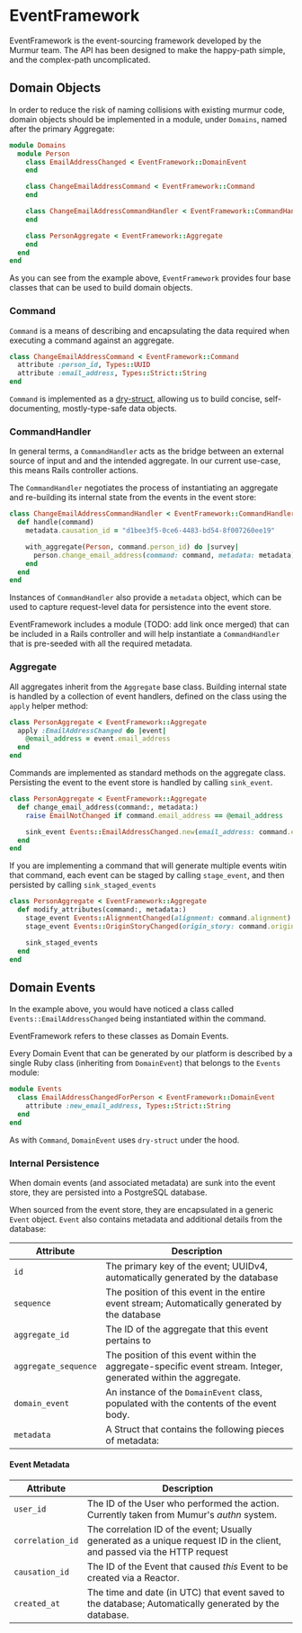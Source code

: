 # EventFramework

EventFramework is the event-sourcing framework developed by the Murmur team. The
API has been designed to make the happy-path simple, and the complex-path
uncomplicated.

## Domain Objects

In order to reduce the risk of naming collisions with existing murmur code, domain
objects should be implemented in a module, under `Domains`, named after the
primary Aggregate:

```ruby
module Domains
  module Person
    class EmailAddressChanged < EventFramework::DomainEvent
    end

    class ChangeEmailAddressCommand < EventFramework::Command
    end

    class ChangeEmailAddressCommandHandler < EventFramework::CommandHandler
    end

    class PersonAggregate < EventFramework::Aggregate
    end
  end
end
```

As you can see from the example above, `EventFramework` provides four base
classes that can be used to build domain objects.

### Command

`Command` is a means of describing and encapsulating the data required when
executing a command against an aggregate.

```ruby
class ChangeEmailAddressCommand < EventFramework::Command
  attribute :person_id, Types::UUID
  attribute :email_address, Types::Strict::String
end
```

`Command` is implemented as a [dry-struct](http://dry-rb.org/gems/dry-struct/),
allowing us to build concise, self-documenting, mostly-type-safe data objects.

### CommandHandler

In general terms, a `CommandHandler` acts as the bridge between an external source
of input and  and the intended aggregate. In our current use-case, this means
Rails controller actions.

The `CommandHandler` negotiates the process of instantiating an aggregate and
re-building its internal state from the events in the event store:

```ruby
class ChangeEmailAddressCommandHandler < EventFramework::CommandHandler
  def handle(command)
    metadata.causation_id = "d1bee3f5-0ce6-4483-bd54-8f007260ee19"

    with_aggregate(Person, command.person_id) do |survey|
      person.change_email_address(command: command, metadata: metadata)
    end
  end
end
```

Instances of `CommandHandler` also provide a `metadata` object, which can be
used to capture request-level data for persistence into the event store.

EventFramework includes a module (TODO: add link once merged) that can be
included in a Rails controller and will help instantiate a `CommandHandler` that
is pre-seeded with all the required metadata.

### Aggregate

All aggregates inherit from the `Aggregate` base class. Building internal state
is handled by a collection of event handlers, defined on the class using the
`apply` helper method:

```ruby
class PersonAggregate < EventFramework::Aggregate
  apply :EmailAddressChanged do |event|
    @email_address = event.email_address
  end
end
```

Commands are implemented as standard methods on the aggregate class. Persisting
the event to the event store is handled by calling `sink_event`.

```ruby
class PersonAggregate < EventFramework::Aggregate
  def change_email_address(command:, metadata:)
    raise EmailNotChanged if command.email_address == @email_address

    sink_event Events::EmailAddressChanged.new(email_address: command.email_address), metadata
  end
end
```

If you are implementing a command that will generate multiple events witin that
command, each event can be staged by calling `stage_event`, and then persisted
by calling `sink_staged_events`

```ruby
class PersonAggregate < EventFramework::Aggregate
  def modify_attributes(command:, metadata:)
    stage_event Events::AlignmentChanged(alignment: command.alignment) if @alignment != command.alignment
    stage_event Events::OriginStoryChanged(origin_story: command.origin_story) if @origin_story != command.origin_story

    sink_staged_events
  end
end
```

## Domain Events

In the example above, you would have noticed a class called
`Events::EmailAddressChanged` being instantiated within the command.

EventFramework refers to these classes as Domain Events.

Every Domain Event that can be generated by our platform is described by a single
Ruby class (inheriting from `DomainEvent`) that belongs to the `Events` module:

```ruby
module Events
  class EmailAddressChangedForPerson < EventFramework::DomainEvent
    attribute :new_email_address, Types::Strict::String
  end
end
```

As with `Command`, `DomainEvent` uses `dry-struct` under the hood.

### Internal Persistence

When domain events (and associated metadata) are sunk into the event store, they
are persisted into a PostgreSQL database.

When sourced from the event store, they are encapsulated in a generic `Event`
object. `Event` also contains metadata and additional details from the database:

Attribute            | Description
---------------------|----------------------------------------------------------
`id`                 | The primary key of the event; UUIDv4, automatically generated by the database
`sequence`           | The position of this event in the entire event stream; Automatically generated by the database
`aggregate_id`       | The ID of the aggregate that this event pertains to
`aggregate_sequence` | The position of this event within the aggregate-specific event stream. Integer, generated within the aggregate.
`domain_event`       | An instance of the `DomainEvent` class, populated with the contents of the event body.
`metadata`           | A Struct that contains the following pieces of metadata:

#### Event Metadata

Attribute            | Description
---------------------|----------------------------------------------------------
`user_id`            | The ID of the User who performed the action. Currently taken from Mumur's _authn_ system.
`correlation_id`     | The correlation ID of the event; Usually generated as a unique request ID in the client, and passed via the HTTP request
`causation_id`       | The ID of the Event that caused _this_ Event to be created via a Reactor.
`created_at`         | The time and date (in UTC) that event saved to the database; Automatically generated by the database.



